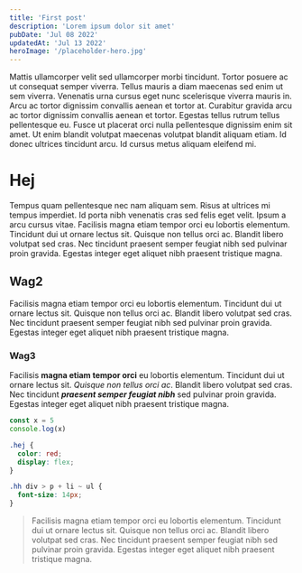 ```yaml
---
title: 'First post'
description: 'Lorem ipsum dolor sit amet'
pubDate: 'Jul 08 2022'
updatedAt: 'Jul 13 2022'
heroImage: '/placeholder-hero.jpg'
---
```


Mattis ullamcorper velit sed ullamcorper morbi tincidunt. Tortor posuere ac ut consequat semper viverra. Tellus mauris a diam maecenas sed enim ut sem viverra. Venenatis urna cursus eget nunc scelerisque viverra mauris in. Arcu ac tortor dignissim convallis aenean et tortor at. Curabitur gravida arcu ac tortor dignissim convallis aenean et tortor. Egestas tellus rutrum tellus pellentesque eu. Fusce ut placerat orci nulla pellentesque dignissim enim sit amet. Ut enim blandit volutpat maecenas volutpat blandit aliquam etiam. Id donec ultrices tincidunt arcu. Id cursus metus aliquam eleifend mi.

# Hej

Tempus quam pellentesque nec nam aliquam sem. Risus at ultrices mi tempus imperdiet. Id porta nibh venenatis cras sed felis eget velit. Ipsum a arcu cursus vitae. Facilisis magna etiam tempor orci eu lobortis elementum. Tincidunt dui ut ornare lectus sit. Quisque non tellus orci ac. Blandit libero volutpat sed cras. Nec tincidunt praesent semper feugiat nibh sed pulvinar proin gravida. Egestas integer eget aliquet nibh praesent tristique magna.

## Wag2

Facilisis magna etiam tempor orci eu lobortis elementum. Tincidunt dui ut ornare lectus sit. Quisque non tellus orci ac. Blandit libero volutpat sed cras. Nec tincidunt praesent semper feugiat nibh sed pulvinar proin gravida. Egestas integer eget aliquet nibh praesent tristique magna.

### Wag3

Facilisis **magna etiam tempor orci** eu lobortis elementum. Tincidunt dui ut ornare lectus sit. _Quisque non tellus orci ac_. Blandit libero volutpat sed cras. Nec tincidunt **_praesent semper feugiat nibh_** sed pulvinar proin gravida. Egestas integer eget aliquet nibh praesent tristique magna.

```js
const x = 5
console.log(x)
```

```css
.hej {
  color: red;
  display: flex;
}

.hh div > p + li ~ ul {
  font-size: 14px;
}
```

> Facilisis magna etiam tempor orci eu lobortis elementum. Tincidunt dui ut ornare lectus sit. Quisque non tellus orci ac. Blandit libero volutpat sed cras. Nec tincidunt praesent semper feugiat nibh sed pulvinar proin gravida. Egestas integer eget aliquet nibh praesent tristique magna.
